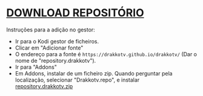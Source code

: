 # <a href="repository.equilibrium.zip">DOWNLOAD REPOSITÓRIO</a>

Instruções para a adição no gestor:


<p align="left">
  <ul>
    <li>Ir para o Kodi gestor de ficheiros.</li>
    <li>Clicar em "Adicionar fonte"</li>
    <li>O endereço para a fonte é <code>https://drakkotv.github.io/drakkotv/</code> (Dar o nome de "repository.drakkotv").</li>
    <li>Ir para "Addons"</li>
    <li>Em Addons, instalar de um ficheiro zip. Quando perguntar pela localização, selecionar "Drakkotv.repo", e instalar <a href="repository.drakkotv.zip">repository.drakkotv.zip</li>
    
    
</ul>

                                      
                                       

</p>
